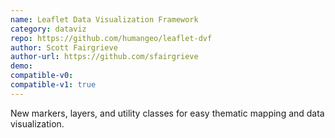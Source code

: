 ```yaml
---
name: Leaflet Data Visualization Framework
category: dataviz
repo: https://github.com/humangeo/leaflet-dvf
author: Scott Fairgrieve
author-url: https://github.com/sfairgrieve
demo: 
compatible-v0:
compatible-v1: true
---
```


New markers, layers, and utility classes for easy thematic mapping and data visualization.
